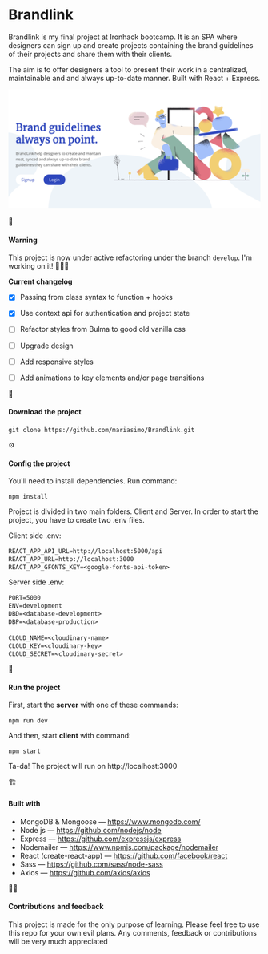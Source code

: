 # Brandlink

Brandlink is my final project at Ironhack bootcamp. It is an SPA where designers can sign up and create projects containing the brand guidelines of their projects and share them with their clients.

The aim is to offer designers a tool to present their work in a centralized, maintainable and and always up-to-date manner.
Built with React + Express.

<p align="center"><img src="https://raw.githubusercontent.com/mariasimo/Brandlink/master/screenshots/image.png" alt="Brandlink" width="600"/></p>


🚧

#### Warning

This project is now under active refactoring under the branch `develop`.
I'm working on it! 👷🏻‍♀️

**Current changelog**

- [x] Passing from class syntax to function + hooks

- [x] Use context api for authentication and project state

- [ ] Refactor styles from Bulma to good old vanilla css

- [ ] Upgrade design

- [ ] Add responsive styles

- [ ] Add animations to key elements and/or page transitions



📁

#### Download the project

```
git clone https://github.com/mariasimo/Brandlink.git

```

⚙️

#### Config the project

You'll need to install dependencies. Run command:

```
npm install
```


Project is divided in two main folders. Client and Server.
In order to start the project, you have to create two .env files.

Client side .env:

```
REACT_APP_API_URL=http://localhost:5000/api
REACT_APP_URL=http://localhost:3000
REACT_APP_GFONTS_KEY=<google-fonts-api-token>
```

Server side .env:

```
PORT=5000
ENV=development
DBD=<database-development>
DBP=<database-production>

CLOUD_NAME=<cloudinary-name>
CLOUD_KEY=<cloudinary-key>
CLOUD_SECRET=<cloudinary-secret>
```


🚀

#### Run the project

First, start the **server** with one of these commands:

```
npm run dev
```



And then, start **client** with command:

```
npm start
```

Ta-da! The project will run on http://localhost:3000



 🏗

#### Built with

- MongoDB & Mongoose — https://www.mongodb.com/
- Node js — https://github.com/nodejs/node
- Express — https://github.com/expressjs/express
- Nodemailer — https://www.npmjs.com/package/nodemailer
- React (create-react-app) — https://github.com/facebook/react
- Sass — https://github.com/sass/node-sass
-  Axios — https://github.com/axios/axios



✌🏽

#### Contributions and feedback

This project is made for the only purpose of learning.
Please feel free to use this repo for your own evil plans. Any comments, feedback or contributions will be very much appreciated
